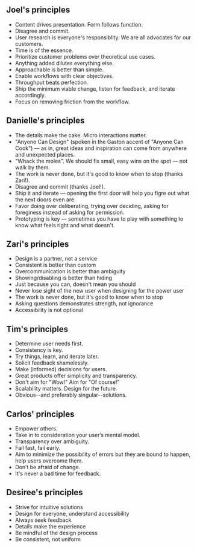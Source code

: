 ## Joel's principles

- Content drives presentation. Form follows function.
- Disagree and commit.
- User research is everyone's responsiblity. We are all advocates for our customers.
- Time is of the essence.
- Prioritize customer problems over theoretical use cases.
- Anything added dilutes everything else.
- Approachable is better than simple.
- Enable workflows with clear objectives.
- Throughput beats perfection.
- Ship the minimum viable change, listen for feedback, and iterate accordingly.
- Focus on removing friction from the workflow.

## Danielle's principles

- The details make the cake. Micro interactions matter.
- "Anyone Can Design" (spoken in the Gaston accent of "Anyone Can Cook") –– as in, great ideas and inspiration can come from anywhere and unexpected places.
- "Whack the moles". We should fix small, easy wins on the spot –– not walk by them.
- The work is never done, but it's good to know when to stop (thanks Zari!).
- Disagree and commit (thanks Joel!).
- Ship it and iterate –– opening the first door will help you figre out what the next doors even are.
- Favor doing over deliberating, trying over deciding, asking for foreginess instead of asking for permission.
- Prototyping is key –– sometimes you have to play with something to know what feels right and what doesn't.

## Zari's principles

- Design is a partner, not a service
- Consistent is better than custom
- Overcommunication is better than ambiguity
- Showing/disabling is better than hiding
- Just because you can, doesn't mean you should
- Never lose sight of the new user when designing for the power user
- The work is never done, but it's good to know when to stop
- Asking questions demonstrates strength, not ignorance
- Accessibility is not optional

## Tim's principles

- Determine user needs first.
- Consistency is key.
- Try things, learn, and iterate later.
- Solicit feedback shamelessly.
- Make (informed) decisions for users.
- Great products offer simplicity and transparency.
- Don't aim for "Wow!" Aim for "Of course!"
- Scalability matters. Design for the future.
- Obvious--and preferably singular--solutions.

## Carlos' principles
- Empower others.
- Take in to consideration your user’s mental model.
- Transparency over ambiguity.
- Fail fast, fail early.
- Aim to minimize the possibility of errors but they are bound to happen, help users overcome them.
- Don’t be afraid of change.
- It's never a bad time for feedback. 

## Desiree's principles
- Strive for intuitive solutions
- Design for everyone, understand accessibility
- Always seek feedback
- Details make the experience
- Be mindful of the design process
- Be consistent, not uniform

